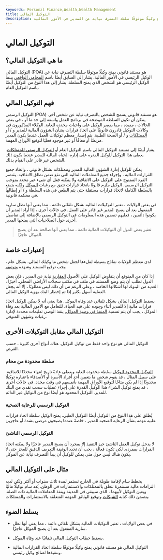 ```yaml
---
keywords: Personal Finance,Wealth,Wealth Management
title: التوكيل المالي
description: التوكيل المالي هو مستند قانوني يمنح وكيلًا موثوقًا سلطة التصرف نيابة عن المدير في الأمور المالية.
---
```


# التوكيل المالي
## ما هي التوكيل المالي؟

[التوكيل](/powerofattorney) المالي (POA) هو مستند قانوني يمنح وكيلًا موثوقًا سلطة التصرف نيابة عن الوكيل الرئيسي في الأمور المالية. يشار إلى السابق أيضًا باسم [المحامي الواقعي](/attorneyinfact) بينما الوكيل الرئيسي هو الشخص الذي يمنح السلطة. يشار إلى هذا النوع من التوكيل أيضًا باسم التوكيل العام.

## فهم التوكيل المالي

التوكيل الرسمي (POA) هو مستند قانوني يسمح للشخص بالتصرف نيابة عن شخص آخر. يمكن أن تكون السلطة الموضحة في برنامج العمل واسعة إلى حد ما أو ، في بعض الحالات ، مقيدة ، مما يقصر الوكيل على واجبات محددة للغاية. الوكلاء المذكورون في وكالات التوكيل قادرون قانونيًا على اتخاذ قرارات بشأن الشؤون المالية للمدير و / أو [الممتلكات](/property) و / أو الصحة الطبية. يتم إصدار معظم توكيلات العمل عندما يكون المدير مريضًا أو معاقًا أو غير موجود فعليًا لتوقيع الأوراق المهمة.

يشار أيضًا إلى مستند التوكيل المالي باسم التوكيل العام أو [التوكيل الرسمي للممتلكات](/powerofattorneyproperty). يعطي هذا التوكيل للوكيل القدرة على إدارة الحياة المالية للمدير عندما يكون ذلك الشخص غير قادر على القيام بذلك.

يمكن للوكيل إدارة الشؤون المالية للمدير وممتلكاته بشكل قانوني ، واتخاذ جميع القرارات المالية ، وإجراء جميع المعاملات المالية التي تقع ضمن نطاق الاتفاقية. يقتصر الفرد الممنوح على التوكيل على الاتفاقية ولا يمكنه فعل أي شيء غير محدد بموجب التوكيل الرسمي. الوكيل ملزم قانونًا باتخاذ قرارات تتفق مع رغبات [الموكل](/principal) ولكنه يتمتع بالسلطة الكاملة لاتخاذ قرارات مستقلة حتى يتم الطعن في هذه السلطة و / أو إبطالها في محكمة قانونية.

في بعض الولايات ، تعتبر التوكيلات المالية بشكل تلقائي دائمة ، مما يعني أنها تظل سارية المفعول بعد أن يصبح المدير غير قادر على العمل. في حالات أخرى ، إذا أراد المدير أن يكونوا دائمين ، فعليهم تضمين هذه المعلومات في التوكيل الرسمي بالإضافة إلى تفاصيل أخرى حول الصلاحيات التي يمنحها المدير.

> تعتبر بعض الدول أن التوكيلات المالية دائمة ، مما يعني أنها صالحة بعد أن يصبح الموكل عاجزًا.

>

## إعتبارات خاصة

لدى معظم الولايات نماذج بسيطة لملءها لجعل شخص ما وكيلك المالي. بشكل عام ، يجب توقيع المستند وشهده [وتوثيقه](/notarize).

إذا كان من المتوقع أن يتفاوض الوكيل على الأصول [العقارية](/realestate) نيابة عن المدير ، فإن بعض الدول تطلب أن يتم وضع المستند في ملف في مكتب سجلات الأراضي المحلي. أخيرًا ، العديد من البنوك لها أشكالها الخاصة ، وعلى الرغم من أن ذلك ليس مطلوبًا ، إلا أنه يجعل العملية أسهل بكثير إذا تم إخطار البنك بهوية الوكيل المالي.

يسقط التوكيل المالي بشكل تلقائي عند وفاة الموكل. هذا يعني أنه لا يمكن للوكيل اتخاذ قرارات مالية إلا للمدير أثناء وجوده على قيد الحياة. للتعامل مع الأمور المالية بعد وفاة الموكل ، يجب أن يتم تسمية [المنفذ في وصية الموكل.](/executor) ينفذ الوصي تعليمات محددة لإدارة رغبات وشؤون المتوفى.

## التوكيل المالي مقابل التوكيلات الأخرى

التوكيل المالي هو نوع واحد فقط من توكيل التوكيل. هناك أنواع أخرى كثيرة ، حسب الغرض.

### سلطة محدودة من محام

[التوكيل المحدود للوكيل](/limited_power_of_attorney) سلطة محدودة للغاية ويعطي عادةً تاريخ انتهاء محددًا للاتفاقية. على سبيل المثال ، قد يقوم شخص ما بتعيين أحد أفراد الأسرة أو الأصدقاء باعتباره توكيلًا محدودًا إذا لم يكن متاحًا لتوقيع الأوراق المهمة بأنفسهم في وقت محدد. في حالات أخرى ، قد يمنح توكيل الشراء هذا الوكيل القدرة على إجراء عمليات سحب نقدي من البنك للمدير. التوكيل المحدود هو أيضًا نوع من التوكيل غير الدائم.

### التوكيل الرسمي للرعاية الصحية

يُطلق على هذا النوع من التوكيل أيضًا التوكيل الطبي. يمنح الوكيل سلطة اتخاذ قرارات طبية مهمة بشأن الرعاية الصحية للمدير ، خاصةً عندما يصبحون مرضى بشدة أو عاجزين.

### التوكيل الرسمي الناشئ

لا يدخل توكيل العمل الناشئ حيز التنفيذ إلا بمجرد أن يصبح المدير عاجزًا ولا يمكنه اتخاذ القرارات بمفرده. لكي تكون فعالة ، يجب أن تحدد الوثيقة التعريف الدقيق للعجز حتى لا يكون هناك لبس حول متى يمكن للوكيل أن يبدأ التصرف نيابة عن الموكل.

## مثال على التوكيل المالي

يخطط سام لإقامة طويلة في الخارج تستمر لمدة ثلاث سنوات أو أكثر ولكن لديه التزامات مالية مستمرة تتعلق بالممتلكات والاستثمارات في الوطن. يُعد سام توكيلًا ماليًا ويعين التوكيل لأبيهما ، الذي سيبقى في المدينة وينفذ المعاملات المالية ذات الصلة. يتضمن ذلك كتابة [الشيكات](/check) وتوقيع الوثائق المهمة المتعلقة بالاستثمارات والممتلكات.

## يسلط الضوء

- في بعض الولايات ، تعتبر التوكيلات المالية بشكل تلقائي دائمة ، مما يعني أنها تظل سارية المفعول بعد أن يصبح الموكل عاجزًا.

- يسقط خطاب التوكيل المالي تلقائيًا عند وفاة الموكل.

- التوكيل المالي هو مستند قانوني يمنح وكيلًا موثوقًا سلطة اتخاذ القرارات المالية وتنفيذها لصالح وكيل رئيسي.

